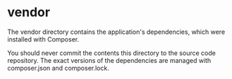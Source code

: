 # vendor

The vendor directory contains the application's dependencies, which were installed with Composer.

You should never commit the contents this directory to the source code repository. The exact versions of the dependencies are managed with composer.json and composer.lock.